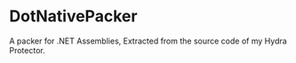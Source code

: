 # DotNativePacker
A packer for .NET Assemblies, Extracted from the source code of my Hydra Protector.
